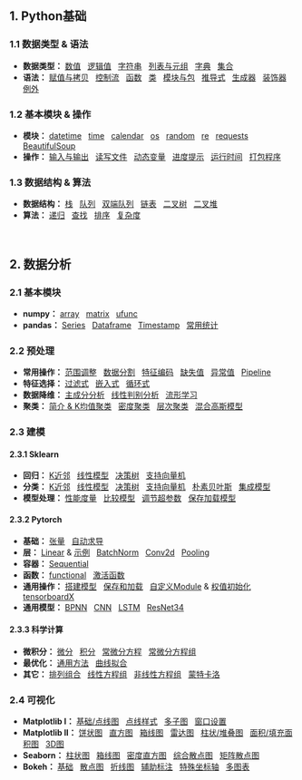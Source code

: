 ## 1. Python基础
### 1.1 数据类型 & 语法
* **数据类型：**
[数值](https://github.com/ZBTGL/summary/blob/master/Python/Basics/obj_%E6%95%B0%E5%80%BC.py)
&nbsp; [逻辑值](https://github.com/ZBTGL/summary/blob/master/Python/Basics/obj_%E9%80%BB%E8%BE%91%E5%80%BC.py)
&nbsp; [字符串](https://github.com/ZBTGL/summary/blob/master/Python/Basics/obj_%E5%AD%97%E7%AC%A6%E4%B8%B2.py) 
&nbsp; [列表与元组](https://github.com/ZBTGL/summary/blob/master/Python/Basics/obj_%E5%88%97%E8%A1%A8%E4%B8%8E%E5%85%83%E7%BB%84.py)
&nbsp; [字典](https://github.com/ZBTGL/summary/blob/master/Python/Basics/obj_%E5%AD%97%E5%85%B8.py)
&nbsp; [集合](https://github.com/ZBTGL/summary/blob/master/Python/Basics/obj_%E9%9B%86%E5%90%88.py)
* **语法：** 
[赋值与拷贝](https://github.com/ZBTGL/summary/blob/master/Python/Basics/syntax_%E8%B5%8B%E5%80%BC%E4%B8%8E%E6%8B%B7%E8%B4%9D.py)
&nbsp; [控制流](https://github.com/ZBTGL/summary/blob/master/Python/Basics/syntax_%E6%8E%A7%E5%88%B6%E6%B5%81.py) 
&nbsp; [函数](https://github.com/ZBTGL/summary/blob/master/Python/Basics/syntax_%E5%87%BD%E6%95%B0.py)
&nbsp; [类](https://github.com/ZBTGL/summary/blob/master/Python/Basics/syntax_%E7%B1%BB.py)
&nbsp; [模块与包](https://github.com/ZBTGL/summary/blob/master/Python/Basics/syntax_%E6%A8%A1%E5%9D%97%E4%B8%8E%E5%8C%85.py)
&nbsp; [推导式](https://github.com/ZBTGL/summary/blob/master/Python/Basics/syntax_%E6%8E%A8%E5%AF%BC%E5%BC%8F.py)
&nbsp; [生成器](https://github.com/ZBTGL/summary/blob/master/Python/Basics/syntax_%E7%94%9F%E6%88%90%E5%99%A8.py)
&nbsp; [装饰器](https://github.com/ZBTGL/summary/blob/master/Python/Basics/syntax_%E8%A3%85%E9%A5%B0%E5%99%A8.py)
&nbsp; [例外](https://github.com/ZBTGL/summary/blob/master/Python/Basics/syntax_%E4%BE%8B%E5%A4%96.py)

### 1.2 基本模块 & 操作
* **模块：**
[datetime](https://github.com/ZBTGL/summary/blob/master/Python/Basics/module_datetime.py)
&nbsp; [time](https://github.com/ZBTGL/summary/blob/master/Python/Basics/module_time.py)
&nbsp; [calendar](https://github.com/ZBTGL/summary/blob/master/Python/Basics/module_calendar.py)
&nbsp; [os](https://github.com/ZBTGL/summary/blob/master/Python/Basics/module_os.py)
&nbsp; [random](https://github.com/ZBTGL/summary/blob/master/Python/Basics/module_random.py)
&nbsp; [re](https://github.com/ZBTGL/summary/blob/master/Python/Basics/module_re.py)
&nbsp; [requests](https://github.com/ZBTGL/summary/blob/master/Python/Basics/module_requests.py)
&nbsp; [BeautifulSoup](https://github.com/ZBTGL/summary/blob/master/Python/Basics/module_BeautifulSoup.py)
* **操作：**
[输入与输出](https://github.com/ZBTGL/summary/blob/master/Python/Basics/op_%E8%BE%93%E5%85%A5%E4%B8%8E%E8%BE%93%E5%87%BA.py)
&nbsp; [读写文件](https://github.com/ZBTGL/summary/blob/master/Python/Basics/op_%E8%AF%BB%E5%86%99%E6%96%87%E4%BB%B6.py)
&nbsp; [动态变量](https://github.com/ZBTGL/summary/blob/master/Python/Basics/op_%E5%8A%A8%E6%80%81%E5%8F%98%E9%87%8F.py)
&nbsp; [进度提示](https://github.com/ZBTGL/summary/blob/master/Python/Basics/op_%E8%BF%9B%E5%BA%A6%E6%8F%90%E7%A4%BA.py)
&nbsp; [运行时间](https://github.com/ZBTGL/summary/blob/master/Python/Basics/op_%E8%BF%90%E8%A1%8C%E6%97%B6%E9%97%B4.py)
&nbsp; [打包程序](https://github.com/ZBTGL/summary/blob/master/Python/Basics/op_%E6%89%93%E5%8C%85%E7%A8%8B%E5%BA%8F.txt)

### 1.3 数据结构 & 算法
* **数据结构：**
[栈](https://github.com/ZBTGL/summary/blob/master/Python/Basics/DS_linear_%E6%A0%88.py)
&nbsp; [队列](https://github.com/ZBTGL/summary/blob/master/Python/Basics/DS_linear_%E9%98%9F%E5%88%97.py)
&nbsp; [双端队列](https://github.com/ZBTGL/summary/blob/master/Python/Basics/DS_linear_%E5%8F%8C%E7%AB%AF%E9%98%9F%E5%88%97.py)
&nbsp; [链表](https://github.com/ZBTGL/summary/blob/master/Python/Basics/DS_linear_%E9%93%BE%E8%A1%A8.py)
&nbsp; [二叉树](https://github.com/ZBTGL/summary/blob/master/Python/Basics/DS_tree_%E4%BA%8C%E5%8F%89%E6%A0%91.py)
&nbsp; [二叉堆](https://github.com/ZBTGL/summary/blob/master/Python/Basics/DS_tree_%E4%BA%8C%E5%8F%89%E5%A0%86.py)
* **算法：**
[递归](https://github.com/ZBTGL/summary/blob/master/Python/Basics/algr_%E9%80%92%E5%BD%92.py)
&nbsp; [查找](https://github.com/ZBTGL/summary/blob/master/Python/Basics/algr_%E6%9F%A5%E6%89%BE.py)
&nbsp; [排序](https://github.com/ZBTGL/summary/blob/master/Python/Basics/algr_%E6%8E%92%E5%BA%8F.py)
&nbsp; [复杂度](https://github.com/ZBTGL/summary/blob/master/Python/Basics/algr_%E5%A4%8D%E6%9D%82%E5%BA%A6.py)
<br/>


## 2. 数据分析
### 2.1 基本模块
* **numpy：**
[array](https://github.com/ZBTGL/summary/blob/master/Python/DA%26Vis/np_array.py)
&nbsp; [matrix](https://github.com/ZBTGL/summary/blob/master/Python/DA%26Vis/np_matrix.py)
&nbsp; [ufunc](https://github.com/ZBTGL/summary/blob/master/Python/DA%26Vis/np_ufunc.py)
* **pandas：**
[Series](https://github.com/ZBTGL/summary/blob/master/Python/DA%26Vis/pd_series.py)
&nbsp; [Dataframe](https://github.com/ZBTGL/summary/blob/master/Python/DA%26Vis/pd_dataframe.py)
&nbsp; [Timestamp](https://github.com/ZBTGL/summary/blob/master/Python/DA%26Vis/pd_timestamp.py)
&nbsp; [常用统计](https://github.com/ZBTGL/summary/blob/master/Python/DA%26Vis/pd_%E7%BB%9F%E8%AE%A1.py)

### 2.2 预处理
* **常用操作：**
[范围调整](https://github.com/ZBTGL/summary/blob/master/Python/DA%26Vis/pre_rescale.py)
&nbsp; [数据分割](https://github.com/ZBTGL/summary/blob/master/Python/DA%26Vis/pre_split.py)
&nbsp; [特征编码](https://github.com/ZBTGL/summary/blob/master/Python/DA%26Vis/pre_FeatureCoding.py)
&nbsp; [缺失值](https://github.com/ZBTGL/summary/blob/master/Python/DA%26Vis/pre_nan.py)
&nbsp; [异常值](https://github.com/ZBTGL/summary/blob/master/Python/DA%26Vis/pre_abnorm.py)
&nbsp; [Pipeline](https://github.com/ZBTGL/summary/blob/master/Python/DA%26Vis/pre_pipeline.py)
* **特征选择：** 
[过滤式](https://github.com/ZBTGL/summary/blob/master/Python/DA%26Vis/pre_select_filter.py)
&nbsp; [嵌入式](https://github.com/ZBTGL/summary/blob/master/Python/DA%26Vis/pre_select_model.py)
&nbsp; [循环式](https://github.com/ZBTGL/summary/blob/master/Python/DA%26Vis/pre_select_recur.py)
* **数据降维：** 
[主成分分析](https://github.com/ZBTGL/summary/blob/master/Python/DA%26Vis/pre_decomp_PCA.py)
&nbsp; [线性判别分析](https://github.com/ZBTGL/summary/blob/master/Python/DA%26Vis/pre_decomp_LDA.py)
&nbsp; [流形学习](https://github.com/ZBTGL/summary/blob/master/Python/DA%26Vis/pre_decomp_manifold.py)
* **聚类：**
[简介 & K均值聚类](https://github.com/ZBTGL/summary/blob/master/Python/DA%26Vis/pre_clst_intro_kmeans.py)
&nbsp; [密度聚类](https://github.com/ZBTGL/summary/blob/master/Python/DA%26Vis/pre_clst_DBSCAN.py)
&nbsp; [层次聚类](https://github.com/ZBTGL/summary/blob/master/Python/DA%26Vis/pre_clst_agglo.py)
&nbsp; [混合高斯模型](https://github.com/ZBTGL/summary/blob/master/Python/DA%26Vis/pre_clst_mix_gauss.py)

### 2.3 建模
#### 2.3.1 Sklearn
* **回归：**
[K近邻](https://github.com/ZBTGL/summary/blob/master/Python/Models/Sklearn/regr_KNN.py)
&nbsp; [线性模型](https://github.com/ZBTGL/summary/blob/master/Python/Models/Sklearn/regr_linear.py)
&nbsp; [决策树](https://github.com/ZBTGL/summary/blob/master/Python/Models/Sklearn/regr_DT.py) 
&nbsp; [支持向量机](https://github.com/ZBTGL/summary/blob/master/Python/Models/Sklearn/regr_SVM.py)
* **分类：**
[K近邻](https://github.com/ZBTGL/summary/blob/master/Python/Models/Sklearn/clf_KNN.py)
&nbsp; [线性模型](https://github.com/ZBTGL/summary/blob/master/Python/Models/Sklearn/clf_linear.py)
&nbsp; [决策树](https://github.com/ZBTGL/summary/blob/master/Python/Models/Sklearn/clf_DT.py)
&nbsp; [支持向量机](https://github.com/ZBTGL/summary/blob/master/Python/Models/Sklearn/clf_SVM.py)
&nbsp; [朴素贝叶斯](https://github.com/ZBTGL/summary/blob/master/Python/Models/Sklearn/clf_NB.py)
&nbsp; [集成模型](https://github.com/ZBTGL/summary/blob/master/Python/Models/Sklearn/clf_ensemble.py)
* **模型处理：**
[性能度量](https://github.com/ZBTGL/summary/blob/master/Python/Models/Sklearn/op_metrics.py)
&nbsp; [比较模型](https://github.com/ZBTGL/summary/blob/master/Python/Models/Sklearn/op_CompareModel.py)
&nbsp; [调节超参数](https://github.com/ZBTGL/summary/blob/master/Python/Models/Sklearn/op_TuneHyperparam.py)
&nbsp; [保存加载模型](https://github.com/ZBTGL/summary/blob/master/Python/Models/Sklearn/tune_Search.py)

#### 2.3.2 Pytorch
* **基础：**
[张量](https://github.com/ZBTGL/summary/blob/master/Python/Models/Pytorch/basics_%E5%BC%A0%E9%87%8F.py)
&nbsp; [自动求导](https://github.com/ZBTGL/summary/blob/master/Python/Models/Pytorch/basics_%E8%87%AA%E5%8A%A8%E6%B1%82%E5%AF%BC.py)
* **层：**
[Linear](https://github.com/ZBTGL/summary/blob/master/Python/Models/Pytorch/layer_Linear.py)
& [示例](https://github.com/ZBTGL/summary/blob/master/Python/Models/Pytorch/layer_%E7%BA%BF%E6%80%A7%E5%9B%9E%E5%BD%92.py)
&nbsp; [BatchNorm](https://github.com/ZBTGL/summary/blob/master/Python/Models/Pytorch/layer_BatchNorm.py)
&nbsp; [Conv2d](https://github.com/ZBTGL/summary/blob/master/Python/Models/Pytorch/layer_Conv2d.py)
&nbsp; [Pooling](https://github.com/ZBTGL/summary/blob/master/Python/Models/Pytorch/layer_Pooling.py)
* **容器：**
[Sequential](https://github.com/ZBTGL/summary/blob/master/Python/Models/Pytorch/%E5%AE%B9%E5%99%A8Sequential.py)
* **函数：**
[functional](https://github.com/ZBTGL/summary/blob/master/Python/Models/Pytorch/fn_functional.py)
&nbsp; [激活函数](https://github.com/ZBTGL/summary/blob/master/Python/Models/Pytorch/fn_%E6%BF%80%E6%B4%BB%E5%87%BD%E6%95%B0.py)
* **通用操作：**
[搭建模型](https://github.com/ZBTGL/summary/blob/master/Python/Models/Pytorch/op_%E6%90%AD%E5%BB%BA%E6%A8%A1%E5%9E%8B.py)
&nbsp; [保存和加载](https://github.com/ZBTGL/summary/blob/master/Python/Models/Pytorch/op_%E4%BF%9D%E5%AD%98%E4%B8%8E%E5%8A%A0%E8%BD%BD%E6%A8%A1%E5%9E%8B.py)
&nbsp; [自定义Module](https://github.com/ZBTGL/summary/blob/master/Python/Models/Pytorch/op_%E8%87%AA%E5%AE%9A%E4%B9%89Module.py)
& [权值初始化](https://github.com/ZBTGL/summary/blob/master/Python/Models/Pytorch/op_%E6%9D%83%E5%80%BC%E5%88%9D%E5%A7%8B%E5%8C%96.py)
&nbsp; [tensorboardX](https://github.com/ZBTGL/summary/blob/master/Python/Models/Pytorch/op_tensorboardX.py)
* **通用模型：**
[BPNN](https://github.com/ZBTGL/summary/blob/master/Python/Models/Pytorch/model_BPNN.py)
&nbsp; [CNN](https://github.com/ZBTGL/summary/blob/master/Python/Models/Pytorch/model_CNN.py)
&nbsp; [LSTM](https://github.com/ZBTGL/summary/blob/master/Python/Models/Pytorch/model_LSTM.py)
&nbsp; [ResNet34](https://github.com/ZBTGL/summary/blob/master/Python/Models/Pytorch/model_ResNet34.py)

#### 2.3.3 科学计算
* **微积分：**
[微分](https://github.com/ZBTGL/summary/blob/master/Python/Models/Math/Differential.py)
&nbsp; [积分](https://github.com/ZBTGL/summary/blob/master/Python/Models/Math/Integration.py)
&nbsp; [常微分方程](https://github.com/ZBTGL/summary/blob/master/Python/Models/Math/ODE.py)
&nbsp; [常微分方程组](https://github.com/ZBTGL/summary/blob/master/Python/Models/Math/ODEs.py)
* **最优化：**
[通用方法](https://github.com/ZBTGL/summary/blob/master/Python/Models/Math/Optimization.py)
&nbsp; [曲线拟合](https://github.com/ZBTGL/summary/blob/master/Python/Models/Math/Curve_fitting.py)
* **其它：**
[排列组合](https://github.com/ZBTGL/summary/blob/master/Python/Models/Math/Combination.py)
&nbsp; [线性方程组](https://github.com/ZBTGL/summary/blob/master/Python/Models/Math/Linear_Eqs.py)
&nbsp; [非线性方程组](https://github.com/ZBTGL/summary/blob/master/Python/Models/Math/Nonlinear_Eqs.py)
&nbsp; [蒙特卡洛](https://github.com/ZBTGL/summary/blob/master/Python/Models/Math/Monte_Carlo.py)

### 2.4 可视化
* **Matplotlib I：** 
[基础/点线图](https://github.com/ZBTGL/summary/blob/master/Python/DA%26Vis/mpl_%E5%9F%BA%E7%A1%80%E5%8F%8A%E7%82%B9%E7%BA%BF%E5%9B%BE.py)
&nbsp; [点线样式](https://github.com/ZBTGL/summary/blob/master/Python/DA%26Vis/mpl_%E7%82%B9%E7%BA%BF%E6%A0%B7%E5%BC%8F.py)
&nbsp; [多子图](https://github.com/ZBTGL/summary/blob/master/Python/DA%26Vis/mpl_%E5%A4%9A%E5%AD%90%E5%9B%BE.py)
&nbsp; [窗口设置](https://github.com/ZBTGL/summary/blob/master/Python/DA%26Vis/mpl_%E7%AA%97%E5%8F%A3%E8%AE%BE%E7%BD%AE.py)
* **Matplotlib II：** 
[饼状图](https://github.com/ZBTGL/summary/blob/master/Python/DA%26Vis/mpl_%E9%A5%BC%E7%8A%B6%E5%9B%BE.py)
&nbsp; [直方图](https://github.com/ZBTGL/summary/blob/master/Python/DA%26Vis/mpl_%E7%9B%B4%E6%96%B9%E5%9B%BE.py)
&nbsp; [箱线图](https://github.com/ZBTGL/summary/blob/master/Python/DA%26Vis/mpl_%E7%AE%B1%E7%BA%BF%E5%9B%BE.py)
&nbsp; [雷达图](https://github.com/ZBTGL/summary/blob/master/Python/DA%26Vis/mpl_%E9%9B%B7%E8%BE%BE%E5%9B%BE.py)
&nbsp; [柱状/堆叠图](https://github.com/ZBTGL/summary/blob/master/Python/DA%26Vis/mpl_%E6%9F%B1%E7%8A%B6%E5%9B%BE%E5%92%8C%E5%A0%86%E5%8F%A0%E5%9B%BE.py)
&nbsp; [面积/填充面积图](https://github.com/ZBTGL/summary/blob/master/Python/DA%26Vis/mpl_(%E5%A1%AB%E5%85%85)%E9%9D%A2%E7%A7%AF%E5%9B%BE.py)
&nbsp; [3D图](https://github.com/ZBTGL/summary/blob/master/Python/DA%26Vis/mpl_3D%E5%9B%BE.py)
* **Seaborn：** 
[柱状图](https://github.com/ZBTGL/summary/blob/master/Python/DA%26Vis/sns_%E6%9F%B1%E7%8A%B6%E5%9B%BE.py)
&nbsp; [箱线图](https://github.com/ZBTGL/summary/blob/master/Python/DA%26Vis/sns_%E7%AE%B1%E7%BA%BF%E5%9B%BE.py)
&nbsp; [密度直方图](https://github.com/ZBTGL/summary/blob/master/Python/DA%26Vis/sns_%E5%AF%86%E5%BA%A6%E7%9B%B4%E6%96%B9%E5%9B%BE.py)
&nbsp; [综合散点图](https://github.com/ZBTGL/summary/blob/master/Python/DA%26Vis/sns_%E7%BB%BC%E5%90%88%E6%95%A3%E7%82%B9%E5%9B%BE.py)
&nbsp; [矩阵散点图](https://github.com/ZBTGL/summary/blob/master/Python/DA%26Vis/sns_%E7%9F%A9%E9%98%B5%E6%95%A3%E7%82%B9%E5%9B%BE.py)
* **Bokeh：**
[基础](https://github.com/ZBTGL/summary/blob/master/Python/DA%26Vis/bokeh_%E5%9F%BA%E7%A1%80.py)
&nbsp; [散点图](https://github.com/ZBTGL/summary/blob/master/Python/DA%26Vis/bokeh_%E6%95%A3%E7%82%B9%E5%9B%BE.py)
&nbsp; [折线图](https://github.com/ZBTGL/summary/blob/master/Python/DA%26Vis/bokeh_%E6%8A%98%E7%BA%BF%E5%9B%BE.py)
&nbsp; [辅助标注](https://github.com/ZBTGL/summary/blob/master/Python/DA%26Vis/bokeh_%E8%BE%85%E5%8A%A9%E6%A0%87%E6%B3%A8.py)
&nbsp; [特殊坐标轴](https://github.com/ZBTGL/summary/blob/master/Python/DA%26Vis/bokeh_%E7%89%B9%E6%AE%8A%E5%9D%90%E6%A0%87%E8%BD%B4.py)
&nbsp; [多图表](https://github.com/ZBTGL/summary/blob/master/Python/DA%26Vis/bokeh_%E5%A4%9A%E5%9B%BE%E8%A1%A8.py)
